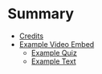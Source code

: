 # Summary

* [Credits](credits.md)
* [Example Video Embed](section-one/1-1.md)
    * [Example Quiz](section-one/1-2.md)
    * [Example Text](section-one/1-2b.md)

